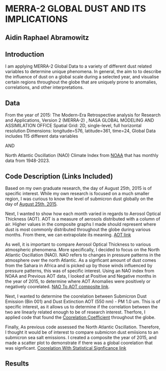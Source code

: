 # MERRA-2 GLOBAL DUST AND ITS IMPLICATIONS
 
## Aidin Raphael Abramowitz

## Introduction

I am applying MERRA-2 Global Data to a variety of different dust related variables to determine unique phenomena.
In general, the aim to to describe the influence of dust on a global scale during a selected year, and visualise certain regions throughout the globe that are uniquely prone to anomalies, correlations, and other interpretations.

## Data

From the year of 2015:
The Modern-Era Retrospective analysis for Research and Applications, Version 2 (MERRA-2) , NASA GLOBAL MODELING AND ASSIMILATION OFFICE
Spatial Grid: 2D, single-level, full horizontal resolution
Dimensions: longitude=576, latitude=361, time=24, Global 
Data includes 115 different data variables

AND 

North Atlantic Oscillation (NAO) Climate Index from [NOAA](https://psl.noaa.gov/data/climateindices/list/) that has monthly data from 1948-2023.

## Code Description (Links Included)

Based on my own graduate research, the day of August 25th, 2015 is of specific interest. While my own research is focused on a much smaller region, I was curious to know the level of submicron dust globally on the day of [August 25th, 2015](https://github.com/bearlyonline/ProjectCLIM680.github.io/blob/master/Plotmean.ipynb).

Next, I wanted to show how each month varied in regards to Aerosol Optical Thickness (AOT). AOT is a measure of aerosols distributed with a column of air. Higher values in the composite graphs I made should represent where dust is most commonly distributed throughout the globe during various months. From there, we can extrapolate its meaning. [AOT link](https://github.com/bearlyonline/ProjectCLIM680.github.io/blob/master/CompositeAOT.ipynb)

As well, it is important to compare Aerosol Optical Thickness to various atmospheric phenomena. More specifically, I decided to focus on the North Atlantic Oscillation (NAO). NAO refers to changes in pressure patterns in the atmosphere over the north Atlantic. As a signficant amount of dust comes from the Sahara in Africa and is picked up by those winds influenced by pressure patterns, this was of specific interest. Using an NAO index from NOAA and Previous AOT data, I looked at Positive and Negative months in the year of 2015, to determine where AOT Anomalies were positively or negatively coorelated. [NAO To AOT composite link](https://github.com/bearlyonline/ProjectCLIM680.github.io/blob/master/NAOtoAOTcomposite.ipynb).

Next, I wanted to determine the coorelation between Submicron Dust Emission (Bin 001) and Dust Extinction AOT (550 nm) - PM 1.0 um. This is of specific interest, as it allows us to determine if the correlation between the two are linearly related enough to be of research interest. Therfore, I applied code that found the [Coorelation Coefficient](https://github.com/bearlyonline/ProjectCLIM680.github.io/blob/master/CoorelationCoef.ipynb) throughout the globe.

Finally, As previous code assessed the North Atlantic Oscillation. Therefore, I thought it would be of interest to compare submicron dust emiisions to an submicron sea salt emissions. I created a composite the year of 2015, and made a scatter plot to demonstrate if there was a global coorelation that was signficant. [Coorelation With Statistical Signficance link](https://github.com/bearlyonline/ProjectCLIM680.github.io/blob/master/ComparisonBetter.ipynb)

## Results

